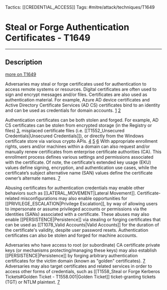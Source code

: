 Tactics: [[CREDENTIAL_ACCESS]]
Tags: #mitre/attack/techniques/T1649

# Steal or Forge Authentication Certificates - T1649
---
## Description
[more on T1649](https://attack.mitre.org/techniques/T1649)

Adversaries may steal or forge certificates used for authentication to access remote systems or resources. Digital certificates are often used to sign and encrypt messages and/or files. Certificates are also used as authentication material. For example, Azure AD device certificates and Active Directory Certificate Services (AD CS) certificates bind to an identity and can be used as credentials for domain accounts. [1](https://o365blog.com/post/deviceidentity/) [2](https://docs.microsoft.com/previous-versions/windows/it-pro/windows-server-2012-r2-and-2012/hh831740(v=ws.11))

Authentication certificates can be both stolen and forged. For example, AD CS certificates can be stolen from encrypted storage (in the Registry or files) [3](https://www.mandiant.com/resources/blog/apt29-windows-credential-roaming), misplaced certificate files (i.e. [[T1552_Unsecured Credentials|Unsecured Credentials]]), or directly from the Windows certificate store via various crypto APIs. [4](https://web.archive.org/web/20220818094600/https://specterops.io/assets/resources/Certified_Pre-Owned.pdf) [5](https://github.com/TheWover/CertStealer) [6](https://github.com/GhostPack/SharpDPAPI#certificates) With appropriate enrollment rights, users and/or machines within a domain can also request and/or manually renew certificates from enterprise certificate authorities (CA). This enrollment process defines various settings and permissions associated with the certificate. Of note, the certificate’s extended key usage (EKU) values define signing, encryption, and authentication use cases, while the certificate’s subject alternative name (SAN) values define the certificate owner’s alternate names. [7](https://posts.specterops.io/certified-pre-owned-d95910965cd2)

Abusing certificates for authentication credentials may enable other behaviors such as [[LATERAL_MOVEMENT|Lateral Movement]]. Certificate-related misconfigurations may also enable opportunities for [[PRIVILEGE_ESCALATION|Privilege Escalation]], by way of allowing users to impersonate or assume privileged accounts or permissions via the identities (SANs) associated with a certificate. These abuses may also enable [[PERSISTENCE|Persistence]] via stealing or forging certificates that can be used as [[T1078_Valid Accounts|Valid Accounts]] for the duration of the certificate's validity, despite user password resets. Authentication certificates can also be stolen and forged for machine accounts.

Adversaries who have access to root (or subordinate) CA certificate private keys (or mechanisms protecting/managing these keys) may also establish [[PERSISTENCE|Persistence]] by forging arbitrary authentication certificates for the victim domain (known as "golden" certificates). [7](https://posts.specterops.io/certified-pre-owned-d95910965cd2) Adversaries may also target certificates and related services in order to access other forms of credentials, such as [[T1558_Steal or Forge Kerberos Tickets#Golden Ticket - T1558.001|Golden Ticket]] ticket-granting tickets (TGT) or NTLM plaintext. [7](https://posts.specterops.io/certified-pre-owned-d95910965cd2)

